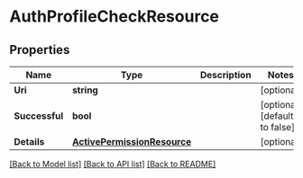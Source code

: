 # AuthProfileCheckResource

## Properties

Name | Type | Description | Notes
------------ | ------------- | ------------- | -------------
**Uri** | **string** |  | [optional] 
**Successful** | **bool** |  | [optional] [default to false]
**Details** | [**ActivePermissionResource**](ActivePermissionResource.md) |  | [optional] 

[[Back to Model list]](../README.md#documentation-for-models) [[Back to API list]](../README.md#documentation-for-api-endpoints) [[Back to README]](../README.md)


